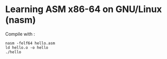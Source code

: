 # Learning ASM x86-64 on GNU/Linux (nasm)

<p>Compile with :</p>

```shell
nasm -felf64 hello.asm
ld hello.o -o hello
./hello
```
